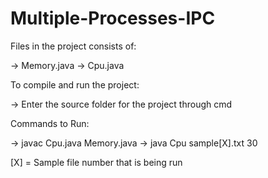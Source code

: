 # Multiple-Processes-IPC

Files in the project consists of:

-> Memory.java
-> Cpu.java

To compile and run the project:

-> Enter the source folder for the project through cmd

Commands to Run:

-> javac Cpu.java Memory.java
-> java Cpu sample[X].txt 30

[X] = Sample file number that is being run
